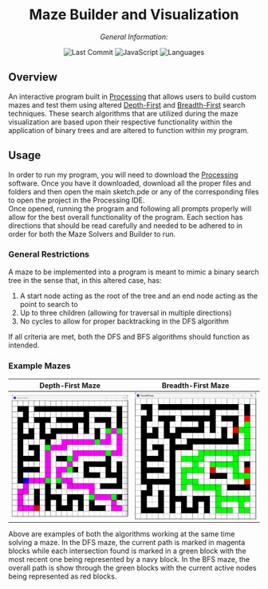 <div align="center">

# **Maze Builder and Visualization**

*General Information:*

![Last Commit](https://img.shields.io/badge/last%20commit-5%2F28%2F2025-orange)
![JavaScript](https://img.shields.io/badge/processing-100%25-blue)
![Languages](https://img.shields.io/badge/languages-2-yellow)

</div>

## Overview

An interactive program built in [Processing](https://processing.org/) that allows users to build custom mazes and test them using altered [Depth-First](https://en.wikipedia.org/wiki/Depth-first_search) and [Breadth-First](https://en.wikipedia.org/wiki/Breadth-first_search) search techniques. These search algorithms that are utilized during the maze visualization are based upon their respective functionality within the application of binary trees and are altered to function within my program.

## Usage

In order to run my program, you will need to download the [Processing](https://processing.org/) software. Once you have it downloaded, download all the proper files and folders and then open the main sketch.pde or any of the corresponding files to open the project in the Processing IDE.\
Once opened, running the program and following all prompts properly will allow for the best overall functionality of the program. Each section has directions that should be read carefully and needed to be adhered to in order for both the Maze Solvers and Builder to run.

### General Restrictions

A maze to be implemented into a program is meant to mimic a binary search tree in the sense that, in this altered case, has:
1. A start node acting as the root of the tree and an end node acting as the point to search to
2. Up to three children (allowing for traversal in multiple directions)
3. No cycles to allow for proper backtracking in the DFS algorithm
   
If all criteria are met, both the DFS and BFS algorithms should function as intended.

### Example Mazes
Depth-First Maze           | Breadth-First Maze
:-------------------------:|:-------------------------:
![image](https://github.com/willferrens/maze-visualization/blob/main/dfs.png?raw=true) |  ![image](https://github.com/willferrens/maze-visualization/blob/main/bfs.png?raw=true)

Above are examples of both the algorithms working at the same time solving a maze. In the DFS maze, the current path is marked in magenta blocks while each intersection found is marked in a green block with the most recent one being represented by a navy block. In the BFS maze, the overall path is show through the green blocks with the current active nodes being represented as red blocks.
